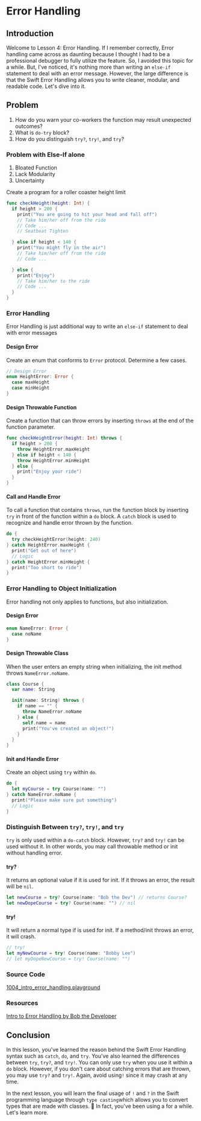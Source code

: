 # Error Handling

## Introduction
Welcome to Lesson 4: Error Handling. If I remember correctly, Error handling came across as daunting because I thought I had to be a professional debugger to fully utilize the feature. So, I avoided this topic for a while. But, I've noticed, it's nothing more than writing an `else-if` statement to deal with an error message. However, the large difference is that the Swift Error Handling allows you to write cleaner, modular, and readable code. Let's dive into it.

## Problem
1. How do you warn your co-workers the function may result unexpected outcomes?
2. What is `do-try` block?
3. How do you distinguish `try?`, `try!`, and `try`?

### Problem with Else-If alone
1. Bloated Function
2. Lack Modularity
3. Uncertainty

Create a program for a roller coaster height limit
```swift
func checkHeight(height: Int) {
  if height > 200 {
    print("You are going to hit your head and fall off")
    // Take him/her off from the ride
    // Code ...
    // Seatbeat Tighten

  } else if height < 140 {
    print("You might fly in the air")
    // Take him/her off from the ride
    // Code ...

  } else {
    print("Enjoy")
    // Take him/her to the ride
    // Code ...
  }
}
```

### Error Handling
Error Handling is just additional way to write an `else-if` statement to deal with error messages

#### Design Error
Create an enum that conforms to `Error` protocol. Determine a few cases.  

```swift
// Design Error
enum HeightError: Error {
  case maxHeight
  case minHeight
}
```

#### Design Throwable Function
Create a function that can throw errors by inserting `throws` at the end of the function parameter.

```swift
func checkHeightError(height: Int) throws {
  if height > 200 {
    throw HeightError.maxHeight
  } else if height < 140 {
    throw HeightError.minHeight
  } else {
    print("Enjoy your ride")
  }
}
```

#### Call and Handle Error
To call a function that contains `throws`, run the function block by inserting `try` in front of the function within a `do` block. A `catch` block is used to recognize and handle error thrown by the function.

```swift
do {
  try checkHeightError(height: 240)
} catch HeightError.maxHeight {
  print("Get out of here")
  // Logic
} catch HeightError.minHeight {
  print("Too short to ride")
}
 ```

### Error Handling to Object Initialization
Error handling not only applies to functions, but also initialization.

#### Design Error
```swift
enum NameError: Error {
  case noName
}
```

#### Design Throwable Class
When the user enters an empty string when initializing, the init method throws `NameError.noName`.
```swift
class Course {
  var name: String

  init(name: String) throws {
    if name == "" {
      throw NameError.noName
    } else {
      self.name = name
      print("You've created an object!")
    }
  }
}
```

#### Init and Handle Error
Create an object using `try` within `do`.

```swift
do {
  let myCourse = try Course(name: "")
} catch NameError.noName {
  print("Please make sure put something")
  // Logic
}
```

### Distinguish Between `try?`, `try!`, and `try`
`try` is only used within a `do-catch` block. However, `try?` and `try!` can be used without it. In other words, you may call throwable method or init without handling error.

#### try?
It returns an optional value if it is used for init. If it throws an error, the result will be `nil`.

```swift
let newCourse = try? Course(name: "Bob the Dev") // returns Course?
let newDopeCourse = try? Course(name: "") // nil
```

#### try!
It will return a normal type if is used for init. If a method/init throws an error, it will crash.

```swift
// try!
let myNewCourse = try! Course(name: "Bobby Lee")
// let myDopeNewCourse = try! Course(name: "")
```

### Source Code
[1004_intro_error_handling.playground]

[1004_intro_error_handling.playground]:
https://www.dropbox.com/sh/kiib6lgy1xa7lww/AAANnWweDDT_KB4-hFJEB9taa?dl=0

### Resources
[Intro to Error Handling by Bob the Developer](https://goo.gl/EaepCa)

## Conclusion
In this lesson, you've learned the reason behind the Swift Error Handling syntax such as `catch`, `do`, and `try`. You've also learned the differences between `try`, `try?`, and `try!`. You can only use `try` when you use it within a `do` block. However, if you don't care about catching errors that are thrown, you may use `try?` and `try!`. Again, avoid using`!` since it may crash at any time.

In the next lesson, you will learn the final usage of `!` and `?` in the Swift programming language through `type casting`which allows you to convert types that are made with classes. 🤔 In fact, you've been using a for a while. Let's learn more.
